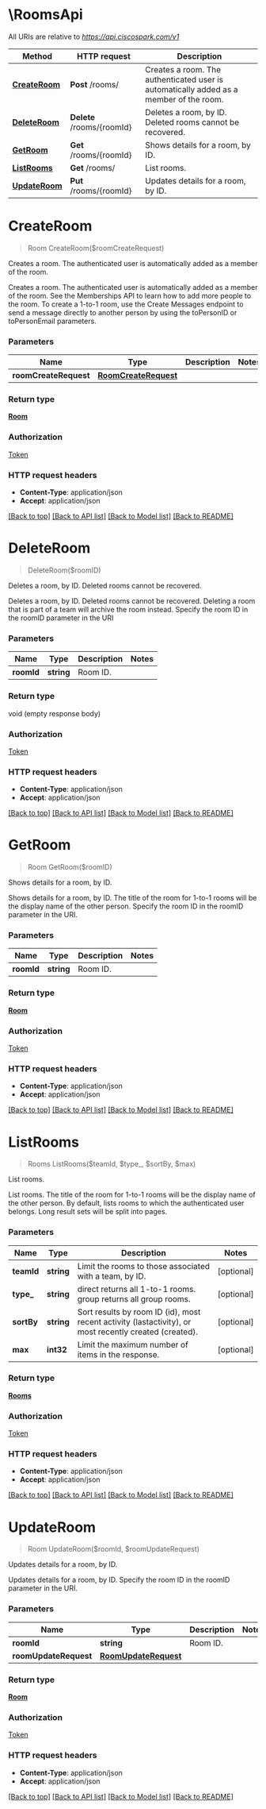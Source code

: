 # \RoomsApi

All URIs are relative to *https://api.ciscospark.com/v1*

Method | HTTP request | Description
------------- | ------------- | -------------
[**CreateRoom**](RoomsApi.md#CreateRoom) | **Post** /rooms/ | Creates a room. The authenticated user is automatically added as a member of the room.
[**DeleteRoom**](RoomsApi.md#DeleteRoom) | **Delete** /rooms/{roomId} | Deletes a room, by ID. Deleted rooms cannot be recovered.
[**GetRoom**](RoomsApi.md#GetRoom) | **Get** /rooms/{roomId} | Shows details for a room, by ID.
[**ListRooms**](RoomsApi.md#ListRooms) | **Get** /rooms/ | List rooms.
[**UpdateRoom**](RoomsApi.md#UpdateRoom) | **Put** /rooms/{roomId} | Updates details for a room, by ID.


# **CreateRoom**
> Room CreateRoom($roomCreateRequest)

Creates a room. The authenticated user is automatically added as a member of the room.

Creates a room. The authenticated user is automatically added as a member of the room. See the Memberships API to learn how to add more people to the room. To create a 1-to-1 room, use the Create Messages endpoint to send a message directly to another person by using the toPersonID or toPersonEmail parameters. 


### Parameters

Name | Type | Description  | Notes
------------- | ------------- | ------------- | -------------
 **roomCreateRequest** | [**RoomCreateRequest**](RoomCreateRequest.md)|  | 

### Return type

[**Room**](Room.md)

### Authorization

[Token](../README.md#Token)

### HTTP request headers

 - **Content-Type**: application/json
 - **Accept**: application/json

[[Back to top]](#) [[Back to API list]](../README.md#documentation-for-api-endpoints) [[Back to Model list]](../README.md#documentation-for-models) [[Back to README]](../README.md)

# **DeleteRoom**
> DeleteRoom($roomID)

Deletes a room, by ID. Deleted rooms cannot be recovered.

Deletes a room, by ID. Deleted rooms cannot be recovered. Deleting a room that is part of a team will archive the room instead. Specify the room ID in the roomID parameter in the URI 


### Parameters

Name | Type | Description  | Notes
------------- | ------------- | ------------- | -------------
 **roomId** | **string**| Room ID. | 

### Return type

void (empty response body)

### Authorization

[Token](../README.md#Token)

### HTTP request headers

 - **Content-Type**: application/json
 - **Accept**: application/json

[[Back to top]](#) [[Back to API list]](../README.md#documentation-for-api-endpoints) [[Back to Model list]](../README.md#documentation-for-models) [[Back to README]](../README.md)

# **GetRoom**
> Room GetRoom($roomID)

Shows details for a room, by ID.

Shows details for a room, by ID. The title of the room for 1-to-1 rooms will be the display name of the other person. Specify the room ID in the roomID parameter in the URI. 


### Parameters

Name | Type | Description  | Notes
------------- | ------------- | ------------- | -------------
 **roomId** | **string**| Room ID. | 

### Return type

[**Room**](Room.md)

### Authorization

[Token](../README.md#Token)

### HTTP request headers

 - **Content-Type**: application/json
 - **Accept**: application/json

[[Back to top]](#) [[Back to API list]](../README.md#documentation-for-api-endpoints) [[Back to Model list]](../README.md#documentation-for-models) [[Back to README]](../README.md)

# **ListRooms**
> Rooms ListRooms($teamId, $type_, $sortBy, $max)

List rooms.

List rooms. The title of the room for 1-to-1 rooms will be the display name of the other person. By default, lists rooms to which the authenticated user belongs. Long result sets will be split into pages. 


### Parameters

Name | Type | Description  | Notes
------------- | ------------- | ------------- | -------------
 **teamId** | **string**| Limit the rooms to those associated with a team, by ID. | [optional] 
 **type_** | **string**| direct returns all 1-to-1 rooms. group returns all group rooms. | [optional] 
 **sortBy** | **string**| Sort results by room ID (id), most recent activity (lastactivity), or most recently created (created). | [optional] 
 **max** | **int32**| Limit the maximum number of items in the response. | [optional] 

### Return type

[**Rooms**](Rooms.md)

### Authorization

[Token](../README.md#Token)

### HTTP request headers

 - **Content-Type**: application/json
 - **Accept**: application/json

[[Back to top]](#) [[Back to API list]](../README.md#documentation-for-api-endpoints) [[Back to Model list]](../README.md#documentation-for-models) [[Back to README]](../README.md)

# **UpdateRoom**
> Room UpdateRoom($roomId, $roomUpdateRequest)

Updates details for a room, by ID.

Updates details for a room, by ID. Specify the room ID in the roomID parameter in the URI. 


### Parameters

Name | Type | Description  | Notes
------------- | ------------- | ------------- | -------------
 **roomId** | **string**| Room ID. | 
 **roomUpdateRequest** | [**RoomUpdateRequest**](RoomUpdateRequest.md)|  | 

### Return type

[**Room**](Room.md)

### Authorization

[Token](../README.md#Token)

### HTTP request headers

 - **Content-Type**: application/json
 - **Accept**: application/json

[[Back to top]](#) [[Back to API list]](../README.md#documentation-for-api-endpoints) [[Back to Model list]](../README.md#documentation-for-models) [[Back to README]](../README.md)

